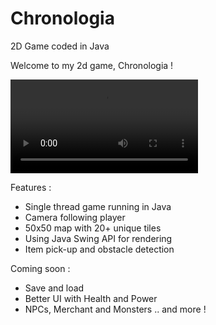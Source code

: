 # Chronologia
2D Game coded in Java

Welcome to my 2d game, Chronologia ! 

![](https://github.com/MohamedAli-M/Chronologia/blob/main/Game/Chronologia_Demo.mp4)

Features : 
- Single thread game running in Java 
- Camera following player 
- 50x50 map with 20+ unique tiles
- Using Java Swing API for rendering 
- Item pick-up and obstacle detection 

Coming soon : 
- Save and load 
- Better UI with Health and Power 
- NPCs, Merchant and Monsters
.. and more !
